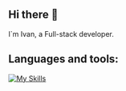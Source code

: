 ## Hi there 👋

I`m Ivan, a Full-stack developer.

## Languages and tools:
[![My Skills](https://skillicons.dev/icons?i=js,ts,nest,nodejs,postgres,html,css,react,next,express,mongo,redis,aws,linux,rabbitmq,docker,kubernetes,nginx,py,graphql,jest)](https://skillicons.dev)

